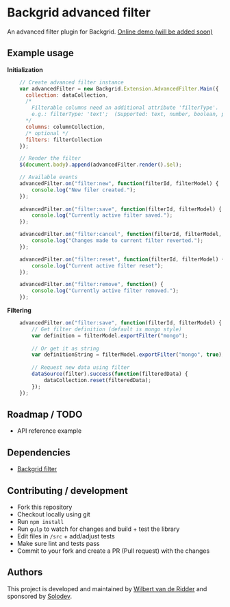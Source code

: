 # Backgrid advanced filter
An advanced filter plugin for Backgrid.
[Online demo (will be added soon)](https://wridder.github.io/backgrid-demo/)

## Example usage
**Initialization**  

```javascript
    // Create advanced filter instance
    var advancedFilter = new Backgrid.Extension.AdvancedFilter.Main({
      collection: dataCollection,
      /*
        Filterable columns need an additional attribute 'filterType'.
        e.g.: filterType: 'text';  (Supported: text, number, boolean, percent)
      */
      columns: columnCollection,
      /* optional */
      filters: filterCollection
    });

    // Render the filter
    $(document.body).append(advancedFilter.render().$el);

    // Available events
    advancedFilter.on("filter:new", function(filterId, filterModel) {
        console.log("New filer created.");
    });
        
    advancedFilter.on("filter:save", function(filterId, filterModel) {
        console.log("Currently active filter saved.");
    });

    advancedFilter.on("filter:cancel", function(filterId, filterModel, stateBeforeCancel) {
        console.log("Changes made to current filter reverted.");
    });

    advancedFilter.on("filter:reset", function(filterId, filterModel) {
        console.log("Current active filter reset");
    });

    advancedFilter.on("filter:remove", function() {
        console.log("Currently active filter removed.");
    });
```  

**Filtering**  
  
```javascript
    advancedFilter.on("filter:save", function(filterId, filterModel) {
        // Get filter definition (default is mongo style)
        var definition = filterModel.exportFilter("mongo");
        
        // Or get it as string
        var definitionString = filterModel.exportFilter("mongo", true);
        
        // Request new data using filter
        dataSource(filter).success(function(filteredData) {
            dataCollection.reset(filteredData);
        });        
    });
```  

## Roadmap / TODO
- API reference example

## Dependencies
* [Backgrid filter](https://github.com/wyuenho/backgrid-filter)

## Contributing / development
- Fork this repository
- Checkout locally using git
- Run `npm install`
- Run `gulp` to watch for changes and build + test the library
- Edit files in `/src` + add/adjust tests
- Make sure lint and tests pass
- Commit to your fork and create a PR (Pull request) with the changes

## Authors
This project is developed and maintained by [Wilbert van de Ridder](https://github.com/WRidder/) and sponsored by [Solodev](http://www.solodev.com).
